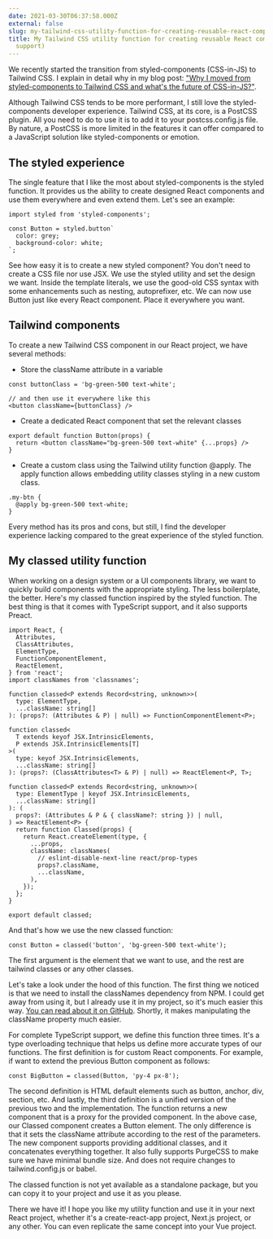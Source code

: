 ```yaml
---
date: 2021-03-30T06:37:58.000Z
external: false
slug: my-tailwind-css-utility-function-for-creating-reusable-react-components-typescript-support
title: My Tailwind CSS utility function for creating reusable React components (TypeScript
  support)
---
```


We recently started the transition from styled-components (CSS-in-JS) to Tailwind CSS. I explain in detail why in my blog post:  ["Why I moved from styled-components to Tailwind CSS and what's the future of CSS-in-JS?"](https://daily.dev/blog/why-i-moved-from-styled-components-to-tailwind-css-and-whats-the-future-of-css-in-js).

Although Tailwind CSS tends to be more performant, I still love the styled-components developer experience. Tailwind CSS, at its core, is a PostCSS plugin. All you need to do to use it is to add it to your postcss.config.js file. By nature, a PostCSS is more limited in the features it can offer compared to a JavaScript solution like styled-components or emotion.

## The styled experience

The single feature that I like the most about styled-components is the styled function. It provides us the ability to create designed React components and use them everywhere and even extend them. Let's see an example:

```
import styled from 'styled-components';

const Button = styled.button`
  color: grey;
  background-color: white;
`;
```

See how easy it is to create a new styled component? You don't need to create a CSS file nor use JSX. We use the styled utility and set the design we want. Inside the template literals, we use the good-old CSS syntax with some enhancements such as nesting, autoprefixer, etc. We can now use Button just like every React component. Place it everywhere you want.

## Tailwind components

To create a new Tailwind CSS component in our React project, we have several methods:

* Store the className attribute in a variable

```
const buttonClass = 'bg-green-500 text-white';

// and then use it everywhere like this
<button className={buttonClass} />
```

* Create a dedicated React component that set the relevant classes

```
export default function Button(props) {
  return <button className="bg-green-500 text-white" {...props} />
}
```

* Create a custom class using the Tailwind utility function @apply. The apply function allows embedding utility classes styling in a new custom class.

```
.my-btn {
  @apply bg-green-500 text-white;
}
```

Every method has its pros and cons, but still, I find the developer experience lacking compared to the great experience of the styled function. 

## My classed utility function

When working on a design system or a UI components library, we want to quickly build components with the appropriate styling. The less boilerplate, the better.
Here's my classed function inspired by the styled function. The best thing is that it comes with TypeScript support, and it also supports Preact.

```
import React, {
  Attributes,
  ClassAttributes,
  ElementType,
  FunctionComponentElement,
  ReactElement,
} from 'react';
import classNames from 'classnames';

function classed<P extends Record<string, unknown>>(
  type: ElementType,
  ...className: string[]
): (props?: (Attributes & P) | null) => FunctionComponentElement<P>;

function classed<
  T extends keyof JSX.IntrinsicElements,
  P extends JSX.IntrinsicElements[T]
>(
  type: keyof JSX.IntrinsicElements,
  ...className: string[]
): (props?: (ClassAttributes<T> & P) | null) => ReactElement<P, T>;

function classed<P extends Record<string, unknown>>(
  type: ElementType | keyof JSX.IntrinsicElements,
  ...className: string[]
): (
  props?: (Attributes & P & { className?: string }) | null,
) => ReactElement<P> {
  return function Classed(props) {
    return React.createElement(type, {
      ...props,
      className: classNames(
        // eslint-disable-next-line react/prop-types
        props?.className,
        ...className,
      ),
    });
  };
}

export default classed;
```

And that's how we use the new classed function:

```
const Button = classed('button', 'bg-green-500 text-white');
```

The first argument is the element that we want to use, and the rest are tailwind classes or any other classes.

Let's take a look under the hood of this function. The first thing we noticed is that we need to install the classNames dependency from NPM. I could get away from using it, but I already use it in my project, so it's much easier this way.  [You can read about it on GitHub](https://github.com/JedWatson/classnames#readme). Shortly, it makes manipulating the className property much easier.

For complete TypeScript support, we define this function three times. It's a type overloading technique that helps us define more accurate types of our functions. The first definition is for custom React components. For example, if want to extend the previous Button component as follows:

```
const BigButton = classed(Button, 'py-4 px-8');
```

The second definition is HTML default elements such as button, anchor, div, section, etc. And lastly, the third definition is a unified version of the previous two and the implementation. The function returns a new component that is a proxy for the provided component. In the above case, our Classed component creates a Button element. The only difference is that it sets the className attribute according to the rest of the parameters. The new component supports providing additional classes, and it concatenates everything together. It also fully supports PurgeCSS to make sure we have minimal bundle size. And does not require changes to tailwind.config.js or babel.

The classed function is not yet available as a standalone package, but you can copy it to your project and use it as you please.

There we have it! I hope you like my utility function and use it in your next React project, whether it's a create-react-app project, Next.js project, or any other. You can even replicate the same concept into your Vue project. 
